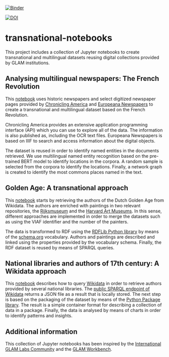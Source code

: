 

[![Binder](https://mybinder.org/badge_logo.svg)](https://mybinder.org/v2/gh/hibernator11/transnational-notebooks/HEAD)

[![DOI](https://zenodo.org/badge/307151796.svg)](https://zenodo.org/badge/latestdoi/307151796)


# transnational-notebooks
This project includes a collection of Jupyter notebooks to create transnational and multilingual datasets reusing digital collections provided by GLAM institutions.

## Analysing multilingual newspapers: The French Revolution
This [notebook](French-Revolution.ipynb) uses historic newspapers and select digitized newspaper pages provided by [Chronicling America](https://chroniclingamerica.loc.gov/about/) and [Europeana Newspapers](https://pro.europeana.eu/page/iiif) to create a transnational and multilingual dataset based on the French Revolution. 

Chronicling America provides an extensive application programming interface (API) which you can use to explore all of the data. The information is also published as, including the OCR text files. Europeana Newspapers is based on IIIF to search and access information about the digital objects.

The dataset is reused in order to identify named entities in the documents retrieved. We use multilingual named entity recognition based on the pre-trained BERT model to identify locations in the corpora. A random sample is selected from the corpora to identify the locations. Finally, a network graph is created to identify the most commons places named in the text.


## Golden Age: A transnational approach
This [notebook](Golden-Age-extraction.ipynb) starts by retrieving the authors of the Dutch Golden Age from Wikidata. The authors are enriched with paintings in two relevant repositories, the [Rijksmuseum](https://www.rijksmuseum.nl/en) and the [Harvard Art Museums](https://harvardartmuseums.org/). In this sense, different approaches are implemented in order to merge the datasets such as using the VIAF identifier and the number of the painters.

The data is transformed to RDF using the [RDFLib Python library](https://rdflib.readthedocs.io/en/stable/) by means of the [schema.org](https://schema.org/) vocabulary. Authors and paintings are described and linked using the properties provided by the vocabulary schema. Finally, the RDF dataset is reused by means of SPARQL queries.


## National libraries and authors of 17th century: A Wikidata approach
This [notebook](Wikidata-lod-extraction.ipynb) describes how to query [Wikidata](https://www.wikidata.org) in order to retrieve authors provided by several national libraries. The [public SPARQL endpoint of Wikidata](https://query.wikidata.org/) returns a JSON file as a result that is locally stored. The next step is based on the packaging of the dataset by means of the [Python Package library](https://specs.frictionlessdata.io/data-package). The result is a simple container format for describing a collection of data in a package. Finally, the data is analysed by means of charts in order to identify patterns and insights.


## Additional information
This collection of Jupyter notebooks has been inspired by the [International GLAM Labs Community](https://glamlabs.io/) and the [GLAM Workbench](https://glam-workbench.github.io/). 

